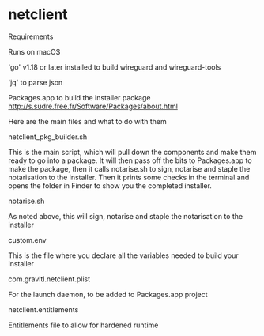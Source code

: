 # netclient

Requirements

Runs on macOS

'go' v1.18 or later installed to build wireguard and wireguard-tools

'jq' to parse json

Packages.app to build the installer package http://s.sudre.free.fr/Software/Packages/about.html

Here are the main files and what to do with them

netclient_pkg_builder.sh

This is the main script, which will pull down the components and make them ready to go into a package. It will then pass off the bits to Packages.app to make the package, then it calls notarise.sh to sign, notarise and staple the notarisation to the installer. Then it prints some checks in the terminal and opens the folder in Finder to show you the completed installer.

notarise.sh

As noted above, this will sign, notarise and staple the notarisation to the installer

custom.env

This is the file where you declare all the variables needed to build your installer

com.gravitl.netclient.plist

For the launch daemon, to be added to Packages.app project

netclient.entitlements

Entitlements file to allow for hardened runtime
